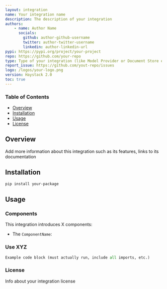 ```yaml
---
layout: integration
name: Your integration name
description: The description of your integration
authors:
    - name: Author Name
      socials:
        github: author-github-username
        twitter: author-twitter-username
        linkedin: author-linkedin-url
pypi: https://pypi.org/project/your-project
repo: https://github.com/your-repo
type: Type of your integration (like Model Provider or Document Store etc)
report_issue: https://github.com/yout-repo/issues
logo: /logos/your-logo.png
version: Haystack 2.0
toc: true
---
```

### **Table of Contents**
- [Overview](#overview)
- [Installation](#installation)
- [Usage](#usage)
- [License](#license)

## Overview
Add more information about this integration such as its features, links to its documentation 

## Installation

```bash
pip install your-package
```

## Usage
### Components
This integration introduces X components:

- The `ComponentName`: 
  
### Use XYZ

```python
Example code block (must actually run, include all imports, etc.)
```

### License

Info about your integration license